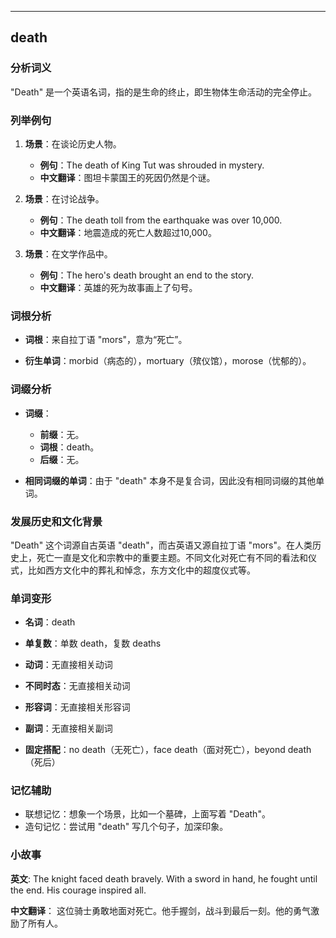 
---------------
## death
### 分析词义
"Death" 是一个英语名词，指的是生命的终止，即生物体生命活动的完全停止。

### 列举例句
1. **场景**：在谈论历史人物。
   - **例句**：The death of King Tut was shrouded in mystery.
   - **中文翻译**：图坦卡蒙国王的死因仍然是个谜。

2. **场景**：在讨论战争。
   - **例句**：The death toll from the earthquake was over 10,000.
   - **中文翻译**：地震造成的死亡人数超过10,000。

3. **场景**：在文学作品中。
   - **例句**：The hero's death brought an end to the story.
   - **中文翻译**：英雄的死为故事画上了句号。

### 词根分析
- **词根**：来自拉丁语 "mors"，意为“死亡”。

- **衍生单词**：morbid（病态的），mortuary（殡仪馆），morose（忧郁的）。

### 词缀分析
- **词缀**：
  - **前缀**：无。
  - **词根**：death。
  - **后缀**：无。

- **相同词缀的单词**：由于 "death" 本身不是复合词，因此没有相同词缀的其他单词。

### 发展历史和文化背景
"Death" 这个词源自古英语 "death"，而古英语又源自拉丁语 "mors"。在人类历史上，死亡一直是文化和宗教中的重要主题。不同文化对死亡有不同的看法和仪式，比如西方文化中的葬礼和悼念，东方文化中的超度仪式等。

### 单词变形
- **名词**：death
- **单复数**：单数 death，复数 deaths
- **动词**：无直接相关动词
- **不同时态**：无直接相关动词
- **形容词**：无直接相关形容词
- **副词**：无直接相关副词

- **固定搭配**：no death（无死亡），face death（面对死亡），beyond death（死后）

### 记忆辅助
- 联想记忆：想象一个场景，比如一个墓碑，上面写着 "Death"。
- 造句记忆：尝试用 "death" 写几个句子，加深印象。

### 小故事
**英文**:
The knight faced death bravely. With a sword in hand, he fought until the end. His courage inspired all.

**中文翻译**：
这位骑士勇敢地面对死亡。他手握剑，战斗到最后一刻。他的勇气激励了所有人。


